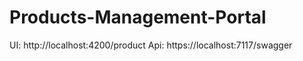 # Products-Management-Portal

UI: http://localhost:4200/product
Api: https://localhost:7117/swagger
